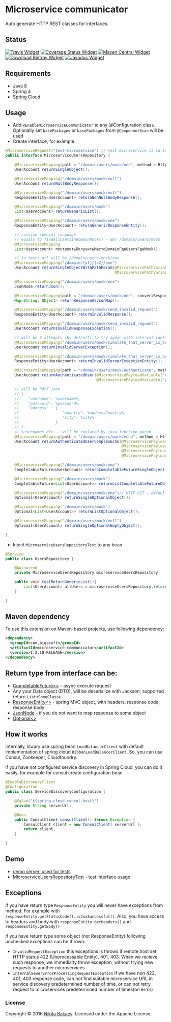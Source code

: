 # Microservice communicator

Auto generate HTTP REST classes for interfaces.

## Status
[![Travis Widget]][Travis] [![Coverage Status Widget]][Coverage Status] [![Maven Central Widget]][Maven Central]  [![Download Bintray Widget]][Download Bintray] [![Javadoc Widget]][Javadoc]

[Travis]: https://travis-ci.org/biqasoft/microservice-communicator
[Travis Widget]: https://travis-ci.org/biqasoft/microservice-communicator.svg?branch=master
[Coverage Status]: https://codecov.io/github/biqasoft/microservice-communicator?branch=master
[Coverage Status Widget]: https://img.shields.io/codecov/c/github/biqasoft/microservice-communicator/master.svg
[Maven Central]: https://mvnrepository.com/artifact/com.biqasoft/microservice-communicator
[Maven Central Widget]: https://img.shields.io/maven-central/v/com.biqasoft/microservice-communicator.svg
[Download Bintray]: https://bintray.com/biqasoft/maven/microservice-communicator/_latestVersion
[Download Bintray Widget]: https://api.bintray.com/packages/biqasoft/maven/microservice-communicator/images/download.svg
[Javadoc]: http://www.javadoc.io/doc/com.biqasoft/microservice-communicator
[Javadoc Widget]: https://javadoc-emblem.rhcloud.com/doc/com.biqasoft/microservice-communicator/badge.svg


## Requirements
 - Java 8
 - Spring 4
 - [Spring Cloud](http://projects.spring.io/spring-cloud/)

## Usage
 - Add `@EnableMicroserviceCommunicator` to any @Configuration class. Optionally set `basePackages` or `basePackages` from `@ComponentScan` will be used
 - Create interface, for example
 
```java
@MicroserviceRequest("test-microservice") // test-microservice is id in service discovery
public interface MicroserviceUsersRepository {

    @MicroserviceMapping(path = "/domain/users/mock/one", method = HttpMethod.GET)// HTTP GET - default, you can leave it
    UserAccount returnSingleObject();

    @MicroserviceMapping("/domain/users/mock/null")
    UserAccount returnNullBodyResponse();

    @MicroserviceMapping("/domain/users/mock/null")
    ResponseEntity<UserAccount> returnNonNullBodyResponse();

    @MicroserviceMapping("/domain/users/mock")
    List<UserAccount> returnGenericList();

    @MicroserviceMapping("/domain/users/mock/one")
    ResponseEntity<UserAccount> returnGenericResponseEntity();

    // russian special language
    // equals to findAllUsersInDomainMock() - GET /domain/users/mock
    @MicroserviceMapping
    List<UserAccount> построитьПолучитьМестоDomainГдеUsersГдеMock();

    // in tests url will be /domain/users/mock/one
    @MicroserviceMapping("/domain/{s1}/{s2}/one")
    UserAccount returnSingleObjectWithPathParam(@MicroservicePathVariable("s1") String s,
                                                @MicroservicePathVariable("s2") String s2);

    @MicroserviceMapping("/domain/users/mock/one")
    JsonNode returnJson();

    @MicroserviceMapping(path = "/domain/users/mock/one", convertResponseToMap = true)
    Map<String, Object> returnResponseAsJsonMap();

    @MicroserviceMapping("/domain/users/mock/send_invalid_request")
    ResponseEntity<UserAccount> returnInvalidResponse();

    @MicroserviceMapping("/domain/users/mock/send_invalid_request")
    UserAccount returnInvalidResponseException();

    // will be 3 attempts (by default) to try again with interval (default 1100ms)
    @MicroserviceMapping("/domain/users/mock/simulate_that_server_is_busy_and_can_not_process_current_request")
    UserAccount returnInvalidServerException();

    @MicroserviceMapping("/domain/users/mock/simulate_that_server_is_busy_and_can_not_process_current_request")
    ResponseEntity<UserAccount> returnInvalidServerExceptionEntity();

    @MicroserviceMapping(path = "/domain/users/mock/authenticate", method = HttpMethod.POST, mergePayloadToObject = true)
    UserAccount returnAuthenticatedUser(@MicroservicePayloadVariable("username") String username,
                                        @MicroservicePayloadVariable("password") String password);

    // will be POST json
    // {
    //    "username": %username%,
    //    "password": %password%,
    //    "address" : {
    //                   "country": %addressCountry%,
    //                   "city": %city%
    //                }
    // }
    // %username% etc... will be replaced by java function param
    @MicroserviceMapping(path = "/domain/users/mock/echo", method = HttpMethod.POST, mergePayloadToObject = true)
    UserAccount returnAuthenticatedUserComplexEcho(@MicroservicePayloadVariable("username") String username,
                                                   @MicroservicePayloadVariable("password") String password,
                                                   @MicroservicePayloadVariable("address.country") String addressCountry,
                                                   @MicroservicePayloadVariable("address.city") String city);

    @MicroserviceMapping("/domain/users/mock/one")
    CompletableFuture<UserAccount> returnCompletableFutureSingleObject();

    @MicroserviceMapping("/domain/users/mock")
    CompletableFuture<List<UserAccount>> returnListCompletableFutureObjects();

    @MicroserviceMapping("/domain/users/mock/one")// HTTP GET - default, you can leave it
    Optional<UserAccount> returnSingleOptionalObject();

    @MicroserviceMapping("/domain/users/mock")
    Optional<List<UserAccount>> returnListOptionalObject();

    @MicroserviceMapping("/domain/users/mock/null")
    Optional<UserAccount> returnSingleOptionalEmptyObject();

}
```

 - Inject `MicroserviceUsersRepositoryTest` to any bean
```java
@Service
public class UsersRepository {

    @Autowired
    private MicroserviceUsersRepository microserviceUsersRepository;

    public void testReturnGenericList(){
        List<UserAccount> allUsers = microserviceUsersRepository.returnGenericList();
    }

}
```

## Maven dependency

To use this extension on Maven-based projects, use following dependency:

```xml
<dependency>
  <groupId>com.biqasoft</groupId>
  <artifactId>microservice-communicator</artifactId>
  <version>1.2.10-RELEASE</version>
</dependency>
```
 
## Return type from interface can be:
 - [CompletableFuture<>](https://docs.oracle.com/javase/8/docs/api/java/util/concurrent/CompletableFuture.html) - async execute request
 - Any your Data object (DTO), will be deserialize with Jackson; supported return `List<SomeClass>`
 - [ResponseEntity<>](http://docs.spring.io/spring/docs/current/javadoc-api/org/springframework/http/ResponseEntity.html) - spring MVC object, with headers, response code, response body
 - [JsonNode](https://fasterxml.github.io/jackson-databind/javadoc/2.2.0/com/fasterxml/jackson/databind/JsonNode.html) - if you do not want to map response to some object
 - [Optional<>](https://docs.oracle.com/javase/8/docs/api/java/util/Optional.html)
 
## How it works

Internally, library use spring bean `LoadBalancerClient` with default implementation of spring cloud `RibbonLoadBalancerClient`. So, you can use Consul, Zookeeper, Cloudfoundry.
 
if you have not configured service discovery in Spring Cloud, you can do it easily, for example for consul create configuration bean 

```java
@EnableDiscoveryClient
@Configuration
public class ServiceDiscoveryConfiguration {

    @Value("${spring.cloud.consul.host}")
    private String serverUrl;

    @Bean
    public ConsulClient consulClient() throws Exception {
        ConsulClient client = new ConsulClient( serverUrl );
        return client;
    }

}
```

## Demo
 - [demo server, used for tests](https://github.com/biqasoft/microservice-communicator-demo-server)
 - [MicroserviceUsersRepositoryTest](https://github.com/biqasoft/microservice-communicator/blob/master/src/test/java/com/biqasoft/microservice/communicator/interfaceimpl/MicroserviceUsersRepositoryTest.java) - test interface usage

## Exceptions
If you have return type `ResponseEntity` you will never have exceptions from method. For example with `responseEntity.getStatusCode().is2xxSuccessful()`.
Also, you have access to headers and body with `responseEntity.getHeaders()` and `responseEntity.getBody()`

If you have return type some object (not ResponseEntity) following unchecked exceptions can be thrown:

 - `InvalidRequestException` this exceptions is throws if remote host set HTTP status 422 (Unprocessable Entity), 401, 403.
When we recieve such response, we immedialty throw exception, without trying new requests to another microservices
 - `InternalSeverErrorProcessingRequestException` if we have non 422, 401, 403 response code, can not find suitable microservice URL in service discovery predetermined number of time,
or can not retry request to microservices predetermined number of times(on error)

### License
Copyright © 2016 [Nikita Bakaev](http://nbakaev.ru). Licensed under the Apache License.
